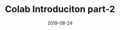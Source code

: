 ---
title: "Colab Introduciton part-2"
date: 2019-08-24
categories:
  - colab
  - msc
classes: wide
excerpt: Colab basic use cases and helpers
---